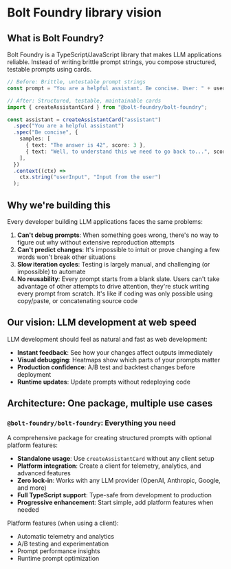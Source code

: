 # Bolt Foundry library vision

## What is Bolt Foundry?

Bolt Foundry is a TypeScript/JavaScript library that makes LLM applications
reliable. Instead of writing brittle prompt strings, you compose structured,
testable prompts using cards.

```typescript
// Before: Brittle, untestable prompt strings
const prompt = "You are a helpful assistant. Be concise. User: " + userInput;

// After: Structured, testable, maintainable cards
import { createAssistantCard } from "@bolt-foundry/bolt-foundry";

const assistant = createAssistantCard("assistant")
  .spec("You are a helpful assistant")
  .spec("Be concise", {
    samples: [
      { text: "The answer is 42", score: 3 },
      { text: "Well, to understand this we need to go back to...", score: -3 },
    ],
  })
  .context((ctx) =>
    ctx.string("userInput", "Input from the user")
  );
```

## Why we're building this

Every developer building LLM applications faces the same problems:

1. **Can't debug prompts**: When something goes wrong, there's no way to figure
   out why without extensive reproduction attempts
2. **Can't predict changes**: It's impossible to intuit or prove changing a few
   words won't break other situations
3. **Slow iteration cycles**: Testing is largely manual, and challenging (or
   impossible) to automate
4. **No reusability**: Every prompt starts from a blank slate. Users can't take
   advantage of other attempts to drive attention, they're stuck writing every
   prompt from scratch. It's like if coding was only possible using copy/paste,
   or concatenating source code

## Our vision: LLM development at web speed

LLM development should feel as natural and fast as web development:

- **Instant feedback**: See how your changes affect outputs immediately
- **Visual debugging**: Heatmaps show which parts of your prompts matter
- **Production confidence**: A/B test and backtest changes before deployment
- **Runtime updates**: Update prompts without redeploying code

## Architecture: One package, multiple use cases

### `@bolt-foundry/bolt-foundry`: Everything you need

A comprehensive package for creating structured prompts with optional platform features:

- **Standalone usage**: Use `createAssistantCard` without any client setup
- **Platform integration**: Create a client for telemetry, analytics, and advanced features
- **Zero lock-in**: Works with any LLM provider (OpenAI, Anthropic, Google, and more)
- **Full TypeScript support**: Type-safe from development to production
- **Progressive enhancement**: Start simple, add platform features when needed

Platform features (when using a client):
- Automatic telemetry and analytics
- A/B testing and experimentation
- Prompt performance insights
- Runtime prompt optimization

